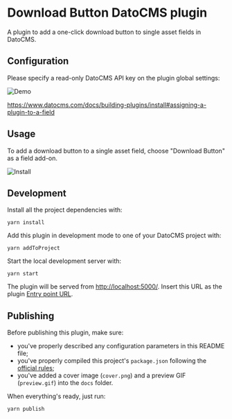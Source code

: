 # Download Button DatoCMS plugin

A plugin to add a one-click download button to single asset fields in DatoCMS.

## Configuration

Please specify a read-only DatoCMS API key on the plugin global settings:

![Demo](https://raw.githubusercontent.com/NSpehler/datocms-plugin-download-button/master/docs/global.png)

https://www.datocms.com/docs/building-plugins/install#assigning-a-plugin-to-a-field

## Usage

To add a download button to a single asset field, choose "Download Button" as a field add-on.

![Install](https://raw.githubusercontent.com/NSpehler/datocms-plugin-download-button/master/docs/install.png)

## Development

Install all the project dependencies with:

```
yarn install
```

Add this plugin in development mode to one of your DatoCMS project with:

```
yarn addToProject
```

Start the local development server with:

```
yarn start
```

The plugin will be served from [http://localhost:5000/](http://localhost:5000/). Insert this URL as the plugin [Entry point URL](https://www.datocms.com/docs/plugins/creating-a-new-plugin/).

## Publishing

Before publishing this plugin, make sure:

* you've properly described any configuration parameters in this README file;
* you've properly compiled this project's `package.json` following the [official rules](https://www.datocms.com/docs/plugins/publishing/);
* you've added a cover image (`cover.png`) and a preview GIF (`preview.gif`) into the `docs` folder.

When everything's ready, just run:

```
yarn publish
```
